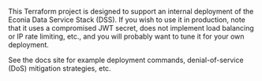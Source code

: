This Terraform project is designed to support an internal deployment of the Econia Data Service Stack (DSS).
If you wish to use it in production, note that it uses a compromised JWT secret, does not implement load balancing or IP rate limiting, etc., and you will probably want to tune it for your own deployment.

See the docs site for example deployment commands, denial-of-service (DoS) mitigation strategies, etc.
